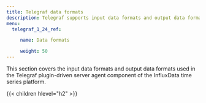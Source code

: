 ```yaml
---
title: Telegraf data formats
description: Telegraf supports input data formats and output data formats for converting input and output data.
menu:
  telegraf_1_24_ref:

     name: Data formats

     weight: 50
---
```


This section covers the input data formats and output data formats used in the Telegraf plugin-driven server agent component of the InfluxData time series platform.

{{< children hlevel="h2" >}}

<!-- add table: https://github.com/influxdata/docs-v2/issues/2360 !-->
